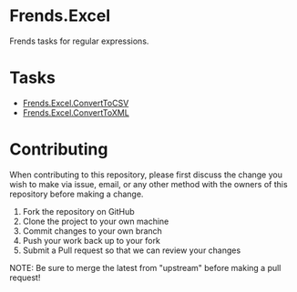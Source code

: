 # Frends.Excel

Frends tasks for regular expressions.

# Tasks

- [Frends.Excel.ConvertToCSV](Frends.Excel.ConvertToCSV/README.md)
- [Frends.Excel.ConvertToXML](Frends.Excel.ConvertToXML/README.md)

# Contributing
When contributing to this repository, please first discuss the change you wish to make via issue, email, or any other method with the owners of this repository before making a change.

1. Fork the repository on GitHub
2. Clone the project to your own machine
3. Commit changes to your own branch
4. Push your work back up to your fork
5. Submit a Pull request so that we can review your changes

NOTE: Be sure to merge the latest from "upstream" before making a pull request!
